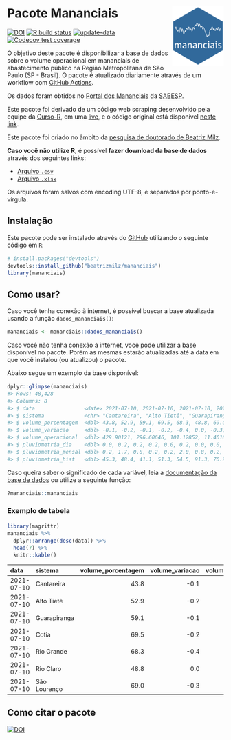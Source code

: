 
<!-- README.md is generated from README.Rmd. Please edit that file -->

# Pacote Mananciais <img src="man/figures/hexlogo.png" align="right" width = "120px"/>

<!-- badges: start -->

[![DOI](https://zenodo.org/badge/DOI/10.5281/zenodo.4733056.svg)](https://doi.org/10.5281/zenodo.4733056)
[![R build
status](https://github.com/beatrizmilz/mananciais/workflows/R-CMD-check/badge.svg)](https://github.com/beatrizmilz/mananciais/actions)
[![update-data](https://github.com/beatrizmilz/mananciais/actions/workflows/2-update_data.yaml/badge.svg)](https://github.com/beatrizmilz/mananciais/actions/workflows/2-update_data.yaml)
[![Codecov test
coverage](https://codecov.io/gh/beatrizmilz/mananciais/branch/master/graph/badge.svg)](https://codecov.io/gh/beatrizmilz/mananciais?branch=master)
<!-- badges: end -->

O objetivo deste pacote é disponibilizar a base de dados sobre o volume
operacional em mananciais de abastecimento público na Região
Metropolitana de São Paulo (SP - Brasil). O pacote é atualizado
diariamente através de um workflow com [GitHub
Actions](https://github.com/beatrizmilz/mananciais/actions).

Os dados foram obtidos no [Portal dos
Mananciais](http://mananciais.sabesp.com.br/Situacao) da
[SABESP](http://site.sabesp.com.br/site/Default.aspx).

Este pacote foi derivado de um código web scraping desenvolvido pela
equipe da [Curso-R](https://www.curso-r.com/), em uma
[live](https://youtu.be/jvZIxrMmOcQ), e o código original está
disponível [neste
link](https://github.com/curso-r/lives/blob/master/drafts/20200730_scraper_sabesp.R).

Este pacote foi criado no âmbito da [pesquisa de doutorado de Beatriz
Milz](https://beatrizmilz.github.io/tese/).

**Caso você não utilize R**, é possível **fazer download da base de
dados** através dos seguintes links:

  - [Arquivo
    `.csv`](https://github.com/beatrizmilz/mananciais/raw/master/inst/extdata/mananciais.csv)
  - [Arquivo
    `.xlsx`](https://github.com/beatrizmilz/mananciais/blob/master/inst/extdata/mananciais.xlsx?raw=true)

Os arquivos foram salvos com encoding UTF-8, e separados por
ponto-e-vírgula.

## Instalação

Este pacote pode ser instalado através do [GitHub](https://github.com/)
utilizando o seguinte código em `R`:

``` r
# install.packages("devtools")
devtools::install_github("beatrizmilz/mananciais")
library(mananciais)
```

## Como usar?

Caso você tenha conexão à internet, é possível buscar a base atualizada
usando a função `dados_mananciais()`:

``` r
mananciais <- mananciais::dados_mananciais() 
```

Caso você não tenha conexão à internet, você pode utilizar a base
disponível no pacote. Porém as mesmas estarão atualizadas até a data em
que você instalou (ou atualizou) o pacote.

Abaixo segue um exemplo da base disponível:

``` r
dplyr::glimpse(mananciais)
#> Rows: 48,428
#> Columns: 8
#> $ data                <date> 2021-07-10, 2021-07-10, 2021-07-10, 2021-07-10, 2…
#> $ sistema             <chr> "Cantareira", "Alto Tietê", "Guarapiranga", "Cotia…
#> $ volume_porcentagem  <dbl> 43.8, 52.9, 59.1, 69.5, 68.3, 48.8, 69.0, 43.9, 53…
#> $ volume_variacao     <dbl> -0.1, -0.2, -0.1, -0.2, -0.4, 0.0, -0.3, -0.2, -0.…
#> $ volume_operacional  <dbl> 429.90121, 296.60646, 101.12852, 11.46160, 76.6085…
#> $ pluviometria_dia    <dbl> 0.0, 0.2, 0.2, 0.2, 0.0, 0.2, 0.0, 0.0, 0.0, 0.0, …
#> $ pluviometria_mensal <dbl> 0.2, 1.7, 0.8, 0.2, 0.2, 2.0, 0.8, 0.2, 1.5, 0.6, …
#> $ pluviometria_hist   <dbl> 45.3, 48.4, 41.1, 51.3, 54.5, 91.3, 76.9, 45.3, 48…
```

Caso queira saber o significado de cada variável, leia a [documentação
da base de
dados](https://beatrizmilz.github.io/mananciais/reference/mananciais.html)
ou utilize a seguinte função:

``` r
?mananciais::mananciais
```

### Exemplo de tabela

``` r
library(magrittr)
mananciais %>% 
  dplyr::arrange(desc(data)) %>% 
  head(7) %>%
  knitr::kable()
```

| data       | sistema      | volume\_porcentagem | volume\_variacao | volume\_operacional | pluviometria\_dia | pluviometria\_mensal | pluviometria\_hist |
| :--------- | :----------- | ------------------: | ---------------: | ------------------: | ----------------: | -------------------: | -----------------: |
| 2021-07-10 | Cantareira   |                43.8 |            \-0.1 |           429.90121 |               0.0 |                  0.2 |               45.3 |
| 2021-07-10 | Alto Tietê   |                52.9 |            \-0.2 |           296.60646 |               0.2 |                  1.7 |               48.4 |
| 2021-07-10 | Guarapiranga |                59.1 |            \-0.1 |           101.12852 |               0.2 |                  0.8 |               41.1 |
| 2021-07-10 | Cotia        |                69.5 |            \-0.2 |            11.46160 |               0.2 |                  0.2 |               51.3 |
| 2021-07-10 | Rio Grande   |                68.3 |            \-0.4 |            76.60854 |               0.0 |                  0.2 |               54.5 |
| 2021-07-10 | Rio Claro    |                48.8 |              0.0 |             6.66337 |               0.2 |                  2.0 |               91.3 |
| 2021-07-10 | São Lourenço |                69.0 |            \-0.3 |            61.25481 |               0.0 |                  0.8 |               76.9 |

## Como citar o pacote

[![DOI](https://zenodo.org/badge/DOI/10.5281/zenodo.4733056.svg)](https://doi.org/10.5281/zenodo.4733056)
